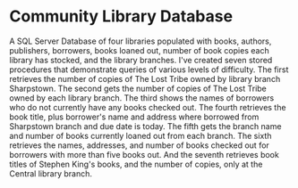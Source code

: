 <h1>Community Library Database</h1>

<p>A SQL Server Database of four libraries populated with books, authors, publishers, borrowers, books loaned out, number of book copies each library has stocked, and the library branches. I've created seven stored procedures that demonstrate queries of various levels of difficulty. The first retrieves the number of copies of The Lost Tribe owned by library branch Sharpstown. The second gets the number of copies of The Lost Tribe owned by each library branch. The third shows the names of borrowers who do not currently have any books checked out. The fourth retrieves the book title, plus borrower's name and address where borrowed from Sharpstown branch and due date is today. The fifth gets the branch name and number of books currently loaned out from each branch. The sixth retrieves the names, addresses, and number of books checked out for borrowers with more than five books out. And the seventh retrieves book titles of Stephen King's books, and the number of copies, only at the Central library branch.</p>
